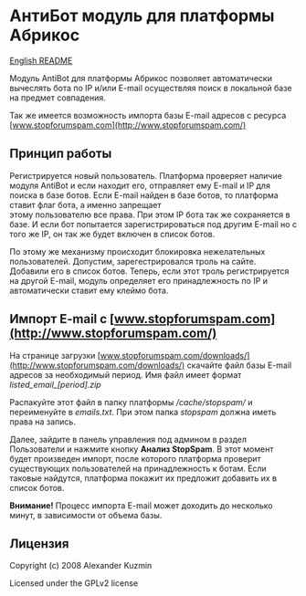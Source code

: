 # АнтиБот модуль для платформы Абрикос

[English README](https://github.com/abricos/abricos-mod-antibot/blob/master/README.EN.txt)

Модуль AntiBot для платформы Абрикос позволяет автоматически вычеслять бота 
по IP и/или E-mail осуществляя поиск в локальной базе на предмет совпадения.

Так же имеется возможность импорта базы E-mail адресов с ресурса [www.stopforumspam.com](http://www.stopforumspam.com/)


## Принцип работы

Регистрируется новый пользователь. Платформа проверяет наличие модуля AntiBot и если
находит его, отправляет ему E-mail и IP для поиска в базе ботов.
Если E-mail найден в базе ботов, то платформа ставит флаг бота, а именно запрещает  
этому пользователю все права.
При этом IP бота так же сохраняется в базе. И если бот попытается зарегистрироваться 
под другим E-mail но с того же IP, он так же будет включен в список ботов.

По этому же механизму происходит блокировка нежелательных пользователей.
Допустим, зарегестрировался троль на сайте. Добавили его в список ботов. Теперь, если 
этот троль регистрируется на другой E-mail, модуль определяет его принадлежность 
по IP и автоматически ставит ему клеймо бота.


## Импорт E-mail с [www.stopforumspam.com](http://www.stopforumspam.com/)

На странице загрузки [www.stopforumspam.com/downloads/](http://www.stopforumspam.com/downloads/)
скачайте файл базы E-mail адресов за необходимый период. Имя файл имеет 
формат *listed_email_[period].zip*

Распакуйте этот файл в папку платформы */cache/stopspam/* и переименуйте 
в *emails.txt*. При этом папка *stopspam* должна иметь права на запись. 

Далее, зайдите в панель управления под админом в раздел Пользователи и нажмите
кнопку **Анализ StopSpam**. В этот момент будет произведен импорт, после которого
платформа проверит существующих пользователей на принадлежность к ботам. Если таковые
найдутся, платформа покажит их предложит добавить их в список ботов.

**Внимание!** Процесс импорта E-mail может доходить до несколько минут, в зависимости от 
объема базы.


## Лицензия
Copyright (c) 2008 Alexander Kuzmin

Licensed under the GPLv2 license
